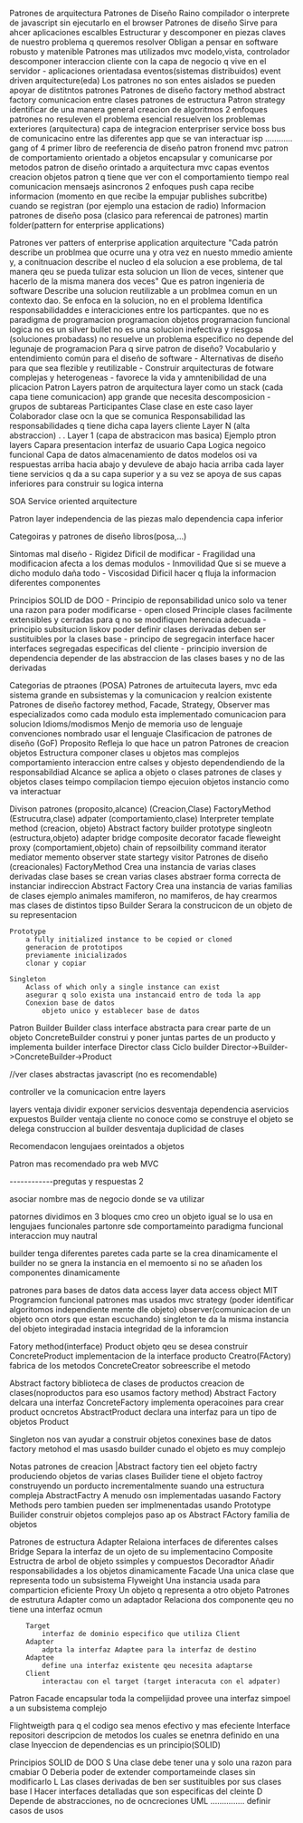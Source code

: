 Patrones de arquitectura
Patrones de Diseño
Raino
	compilador o interprete de javascript
	sin ejecutarlo en el browser
Patrones de diseño
	Sirve para ahcer aplicaciones escalbles
	Estructurar y descomponer en piezas claves de nuestro problema q queremos resolver
	Obligan a pensar en software robusto y matenible
Patrones mas utilizados
	mvc
		modelo,vista, controlador
		descomponer interaccion cliente con la capa de negocio q vive en el servidor
		- aplicaciones orientadasa eventos(sistemas distribuidos)
		event driven arquitecture(eda)
Los patrones no son entes aislados se pueden apoyar de distitntos patrones
Patrones de diseño
	factory method
	abstract factory
comunicacion entre clases
	patrones de estructura
Patron strategy
	identificar de una manera general
creacion de algoritmos
	2 enfoques
patrones 
	no resuleven el problema esencial
	resuelven los problemas exteriores (arquitectura)
capa de integracion
	enterpriser service boss
		bus de comunicacino entre las diferentes app que se van interactuar
isp
	............
gang of 4
	primer libro de reeferencia de diseño
patron fronend
	mvc
patron de comportamiento
orientado a objetos
	encapsular
	y comunicarse por metodos
patron de diseño
	orintado a arquitectura
		mvc
		capas
		eventos
	creacion objetos
	patron q tiene que ver con el comportamiento
tiempo real
comunicacion 
	mensaejs asincronos
	2 enfoques
		push
			capa recibe informacion (momento en que recibe la empujar publishes subcritbe)
			cuando se registran (por ejemplo una estacion de radio)
Informacion patrones de diseño
	posa (clasico para referencai de patrones)
	martin folder(pattern for enterprise applications)

Patrones
	ver patters of enterprise application arquitecture
	"Cada patrón describe un problmea que ocurre una y otra vez en nuesto mmedio amiente y, a conitnuacion describe el nucleo d ela solucion a ese problema, de tal manera qeu se pueda tulizar esta solucion un llion de veces, sintener que hacerlo de la misma manera dos veces"
Que es patron ingenieria de software
	Describe una solucion reutilizable a un problmea comun en un contexto dao.
	Se enfoca en la solucion, no en el problema
	Identifica responsabilidaddes e interaciciones entre los particpantes.
que no es
	paradigma de programacion
		programacion objetos
		programacion funcional 
		logica
	no es un silver bullet
	no es una solucion inefectiva y riesgosa (soluciones probadass)
	no resuelve un problema especifico
	no depende del legunaje de programacion
Para q sirve patron de diseño?
	Vocabulario y entendimiento común para el diseño de software
	- Alternativas de diseño para que sea flezible y reutilizable
	- Construir arquitecturas de fotware complejas y heterogeneas
	- favorece la vida y amntenibilidad de una plicacion
Patron Layers
	patron de arquitectura
	layer como un stack (cada capa tiene comunicacion)
	app grande que necesita descomposicion
	- grupos de subtareas
	Participantes
		Clase
			clase en este caso layer
		Colaborador
			clase ocn la que se comunica
		Responsabilidad
			las responsabilidades q tiene dicha capa
	layers
		cliente
		Layer N (alta abstraccion)
		.
		.
		Layer 1 (capa de abstracicon mas basica)
	Ejemplo ptron layers
		Capara presentacion
			interfaz de usuario
		Capa Logica
			negoico funcional
		Capa de datos
			almacenamiento de datos
	modelos osi
		va respuestas arriba hacia abajo
		y devuleve de abajo hacia arriba
	cada layer tiene servicios q da a su capa superior y a su vez se apoya de sus capas inferiores para construir su logica interna

SOA
	Service oriented arquitecture

Patron layer
	independencia de las piezas
	malo
		dependencia capa inferior

Categoiras y patrones de diseño
	libros(posa,...)

Sintomas mal diseño
	- Rigidez
		Dificil de modificar
	- Fragilidad
		una modificacion afecta a los demas modulos
	- Inmovilidad
		Que si se mueve a dicho modulo daña todo
	- Viscosidad
		Dificil hacer q fluja la informacion diferentes componentes

Principios SOLID de DOO
	- Principio de reponsabilidad unico
		solo va tener una razon para poder modificarse
	- open closed Principle
		clases facilmente extensibles y cerradas para q no se modifiquen
		herencia adecuada
	- principio subsitucion liskov
		poder definir clases derivadas deben ser sustituibles por la clases base
	- principo de segregacin interface
		hacer interfaces segregadas especificas del cliente
	- principio inversion de dependencia
		depender de las abstraccion de las clases bases y no de las derivadas

Categorias de ptraones (POSA)
	Patrones de artuitecuta
		layers, mvc eda
			sistema grande en subsistemas y la comunicacion y realcion existente
	Patrones de diseño
		factorey method, Facade, Strategy, Observer
			mas especializados
			como cada modulo esta implementado
			comunicacion para solucion
		Idioms/modismos
			Menjo de memoria
			uso de lenguaje
			convenciones nombrado
				usar el lenguaje
Clasificacion de patrones de diseño
(GoF)
	Proposito
		Refleja lo que hace un patron
		Patrones de creacion
			objetos
		Estructura
			componer clases u objetos mas complejos
		comportamiento
			interaccion entre calses y objesto dependendiendo de la responsabildiad
	Alcance
		se aplica a objeto o clases
		patrones de clases y objetos
			clases
				teimpo compilacion
				tiempo ejecuion
			objetos
				instancio como va interactuar

Divison patrones
	(proposito,alcance)
	(Creacion,Clase)
		FactoryMethod
	(Estrucutra,clase)
		adpater
	(comportamiento,clase)
		Interpreter
		template method
	(creacion, objeto)
		Abstract factory
		builder
		prototype
		singleotn
	(estructura,objeto)
		adapter
		bridge
		composite
		decorator
		facade
		fleweight
		proxy
	(comportamient,objeto)
		chain of repsoilbility
		command
		iterator
		mediator
		memento
		observer
		state
		startegy
		visitor
Patrones de diseño (creacionales)
	FactoryMethod
		Crea una instancia de varias clases derivadas
		clase bases se crean varias clases
		abstraer forma correcta de instanciar
		indireccion
	Abstract Factory
		Crea una instancia de varias familias de clases
		ejemplo animales mamiferon, no mamiferos, de hay crearmos mas clases de distintos tipso
	Builder
		Serara la construcicon de un objeto de su representacion

	Prototype
		a fully initialized instance to be copied or cloned
		generacion de prototipos
		previamente inicializados
		clonar y copiar

	Singleton
		Aclass of which only a single instance can exist
		asegurar q solo exista una instancaid entro de toda la app
		Conexion base de datos
			objeto unico y establecer base de datos
Patron Builder
	Builder class
		interface abstracta para crear parte de un objeto
	ConcreteBuilder
		construi y poner juntas partes de un producto y implementa builder interface
	Director class
Ciclo builder
Director->Builder->ConcreteBuilder->Product

//ver clases abstractas javascript (no es recomendable)

controller ve la comunicacion entre layers

layers
	ventaja
		dividir
		exponer servicios
	desventaja
		dependencia aservicios expuestos
Builder
	ventaja
		cliente no conoce como se construye el objeto
		se delega construccion al builder
	desventaja
		duplicidad de clases

Recomendacon lengujaes oreintados a objetos

Patron mas recomendado pra web
	MVC

------------pregutas y respuestas 2 

asociar nombre mas de negocio donde se va utilizar

patornes
	dividimos en 3 bloques
		cmo creo un objeto
			igual se lo usa en lengujaes funcionales
		partonre sde comportameinto
			paradigma funcional
				interaccion muy nautral

builder
	tenga diferentes paretes
		cada parte se la crea dinamicamente
	el builder no se gnera la instancia en el memoento
	si no se añaden los componentes dinamicamente

patrones para bases de datos
	data access layer
	data access object
MIT
	Programcion funcional
patrones mas usados
	mvc
	strategy (poder identificar algoritomos independiente mente dle objeto)
	observer(comunicacion de un objeto ocn otors que estan escuchando)
singleton
	te da la misma instancia del objeto
		integiradad instacia
		integridad de la inforamcion

Fatory method(interface)
	Product
		objeto qeu se desea construir
	ConcreteProduct
		implementacion de la interface producto
	Creatro(FActory)
		fabrica de los metodos
	ConcreteCreator
		sobreescribe el metodo

Abstract factory
	biblioteca de clases de productos
	creacion de clases(noproductos para eso usamos factory method)
	Abstract Factory
		delcara una interfaz
	ConcreteFactory
		implementa operacoines para crear product ocncretos
	AbstractProduct
		declara una interfaz para un tipo de objetos
	Product

Singleton
	nos van ayudar a construir objetos
	conexines base de datos
factory metohod 
	el mas usasdo
builder cunado el objeto es muy complejo

Notas patrones de creacion
|Abstract factory tien eel objeto factry produciendo objetos de varias clases
	Builider
		tiene el objeto factroy construyendo un porducto incrementalmente suando una estructura compleja
	AbstractFactry
		A menudo osn implementadas uasando Factory Methods pero tambien pueden ser implmenentadas usando Prototype
	Builider
		construir objetos complejos paso ap os
	Abstract FActory
		familia de objetos 

Patrones de estructura
	Adapter
		Relaiona interfaces de diferentes calses
	Bridge
		Separa la interfaz de un ojeto de su implementacino
	Composite
		Estructra de arbol de objeto ssimples y compuestos
	Decoradtor
		Añadir responsabilidades a los objetos dinamicamente
	Facade
		Una unica clase que representa todo un subsistema
	Flyweight
		Una instancia usada para comparticion eficiente
	Proxy
		Un objeto q representa a otro objeto
Patrones de estrutura
	Adapter
		como un adaptador
		Relaciona dos componente qeu no tiene una interfaz ocmun

		Target
			interfaz de dominio especifico que utiliza Client
		Adapter
			adpta la interfaz Adaptee para la interfaz de destino
		Adaptee
			define una interfaz existente qeu necesita adaptarse
		Client
			interactau con el target (target interacuta con el adpater)

Patron Facade
	encapsular toda la compelijidad provee una interfaz simpoel a un subsistema complejo

Flightweigth
	para q el codigo sea menos efectivo y mas efeciente
Interface
	repositori
	descripcion de metodos los cuales se enetnra definido en una clase
Inyeccion de dependencias es un principio(SOLID)

Principios SOLID de DOO
	S Una clase debe tener una y solo una razon para cmabiar
	O Deberia poder de extender comportameinde clases sin modificarlo
	L Las clases derivadas de ben ser sustituibles por sus clases base
	I Hacer interfaces detalladas que son especificas del cleinte
	D Depende de abstracciones, no de ocncreciones
UML
	...............
	definir casos de usos
